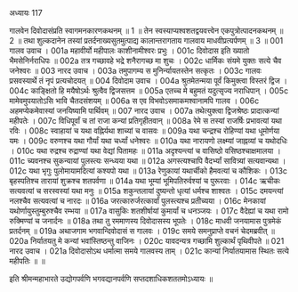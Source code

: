 अध्यायः 117

गालवेन दिवोदासंप्रति स्वागमनकारणकथनम् ॥ 1 ॥ तेन स्वस्याप्यश्वशतद्वयवत्त्वेन एकपुत्रोत्पादनकथनम् ॥ 2 ॥ तथा शुल्कदानेन तस्यां प्रतर्दनाख्यसुतमुत्पाद्य कालान्तरागताय गालवाय माधवीप्रत्यर्पणम् ॥ 3 ॥
001  	गालव उवाच ।
001a	महावीर्यो महीपालः काशीनामीश्वरः प्रभुः ।
001c	दिवोदास इति ख्यातो भैमसेनिर्नराधिपः ॥
002a	तत्र गच्छावहे भद्रे शनैरागच्छ मा शुचः ।
002c	धार्मिकः संयमे युक्तः सत्ये चैव जनेश्वरः ॥
003  	नारद उवाच ।
003a	तमुपागम्य स मुनिर्न्यायतस्तेन सत्कृतः ।
003c	गालवः प्रसवस्यार्थे तं नृपं प्रत्यचोदयत् ॥
004 	दिवोदाम उवाच ।
004a	श्रुतमेतन्मया पूर्वं किमुक्त्वा विस्तरं द्विज ।
004c	काङ्क्षितो हि मयैषोऽर्थः श्रुत्वैव द्विजसत्तम ॥
005a	एतच्च मे बहुमतं यदुत्सृज्य नराधिपान् ।
005c	मामेवमुपयातोऽसि भावि चैतदसंशयम् ॥
006a	स एव विभवोऽसमाकमश्वानामपि गालव ।
006c	अहमप्येकमेवास्यां जनयिष्यामि पार्थिवम् ॥
007	नारद उवाच ।
007a	तथेत्युक्त्वा द्विजश्रेष्ठः प्रादात्कन्यां महीपतेः ।
007c	विधिपूर्वां च तां राजा कन्यां प्रतिगृहीतवान् ॥
008a	रेमे स तस्यां राजर्षिः प्रभावत्यां यथा रविः ।
008c	स्वाहायां च यथा वह्निर्यथा शाच्यां च वासवः ॥
009a	यथा चन्द्रश्च रोहिण्यां यथा धूमोर्णया यमः ।
009c	वरुणश्च यथा गौर्यां यथा चर्ध्यां धनेश्वरः ॥
010a	यथा नारायणो लक्ष्म्यां जाह्नव्यां च यथोदधिः ।
010c	यथा रुद्रश्च रुद्राण्यां यथा वेद्यां पितामहः ॥
011a	अदृश्यन्त्यां च वासिष्ठो वसिष्ठश्चाक्षमालया ।
011c	च्यवनश्च सुकन्यायां पुलस्त्यः सन्ध्यया यथा ॥
012a	अगस्त्यश्चापि वैदर्भ्यां सावित्र्यां सत्यवान्यथा ।
012c	यथा भृगुः पुलोमायामदित्यां कश्यपो यथा ॥
013a	रेणुकायां यथार्चीको हैमवत्यां च कौशिकः ।
013c	बृहस्पतिश्च तारायां शुक्रश्च शतपर्वणा ॥
014a	यथा भूम्यां भूमिपतिरुर्वश्यां च पुरूरवाः ।
014c	ऋचीकः सत्यवत्यां च सरस्वस्यां यथा मनुः ॥
015a	शकुन्तलायां दुष्यन्तो धृत्यां धर्मश्च शाश्वतः ।
015c	दमयन्त्यां नलश्चैव सत्यवत्यां च नारदः ॥
016a	जरत्कारुर्जरत्कार्वां पुलस्त्यश्च प्रतीच्यया ।
016c	मेनकायां यथोर्णायुस्तुम्बुरुश्चैव रम्भया ॥
017a	वासुकिः शतशीर्षायां कुमार्यां च धनञ्जयः ।
017c	वैदेह्यां च यथा रामो रुक्मिण्यां च जनार्दनः ॥
018a	तथा तु रममाणस्य दिवोदासस्य भूपतेः ।
018c	माधवी जनयामास पुत्रमेकं प्रतर्दनम् ॥
019a	अथाजगाम भगवान्दिवोदासं स गालवः ।
019c	समये समनुप्राप्ते वचनं चेदमब्रवीत् ॥
020a	निर्यातयतु मे कन्यां भवांस्तिष्ठन्तु वाजिनः ।
020c	यावदन्यत्र गच्छामि शुल्कार्थं पृथिवीपते ॥
021  	नारद उवाच ।
021a	दिवोदासोऽथ धर्मात्मा समये गालवस्य ताम् ।
021c	कान्यां निर्यातयामास स्थितः सत्ये महीपतिः ॥ ॥

इति श्रीमन्महाभारते उद्योगपर्वणि भगवद्यानपर्वणि सप्तदशाधिकशततमोऽध्यायः ॥
